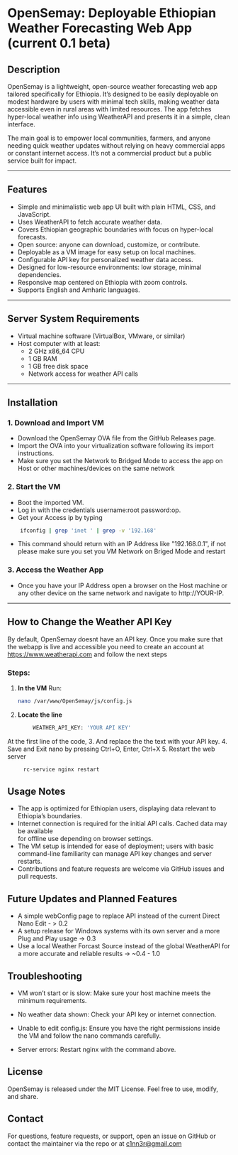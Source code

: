 # OpenSemay: Deployable Ethiopian Weather Forecasting Web App (current 0.1 beta)

## Description  
OpenSemay is a lightweight, open-source weather forecasting web app tailored specifically for Ethiopia. It’s designed to be easily deployable on modest hardware by users with minimal tech skills, making weather data accessible even in rural areas with limited resources. The app fetches hyper-local weather info using WeatherAPI and presents it in a simple, clean interface.

The main goal is to empower local communities, farmers, and anyone needing quick weather updates without relying on heavy commercial apps or constant internet access. It’s not a commercial product but a public service built for impact.

---

## Features  
- Simple and minimalistic web app UI built with plain HTML, CSS, and JavaScript.  
- Uses WeatherAPI to fetch accurate weather data.  
- Covers Ethiopian geographic boundaries with focus on hyper-local forecasts.  
- Open source: anyone can download, customize, or contribute.  
- Deployable as a VM image for easy setup on local machines.  
- Configurable API key for personalized weather data access.  
- Designed for low-resource environments: low storage, minimal dependencies.  
- Responsive map centered on Ethiopia with zoom controls.  
- Supports English and Amharic languages.  

---

## Server System Requirements  
- Virtual machine software (VirtualBox, VMware, or similar)  
- Host computer with at least:  
  - 2 GHz x86_64 CPU  
  - 1 GB RAM 
  - 1 GB free disk space  
  - Network access for weather API calls  

---

## Installation  

### 1. Download and Import VM  
- Download the OpenSemay OVA file from the GitHub Releases page.  
- Import the OVA into your virtualization software following its import instructions.  
- Make sure you set the Network to Bridged Mode to access the app on Host or other machines/devices on the same network

### 2. Start the VM  
- Boot the imported VM.  
- Log in with the credentials username:root password:op.
- Get your Access ip by typing 

```bash 
    ifconfig | grep 'inet ' | grep -v '192.168'
```
- This command should return with an IP Address like "192.168.0.1", if not please make sure you set you VM Network on Briged Mode and restart  

### 3. Access the Weather App  
- Once you have your IP  Address open a browser on the Host machine or any other device on the same network and navigate to http://YOUR-IP.

---

## How to Change the Weather API Key  

By default, OpenSemay doesnt have an API key. Once you make sure that the webapp is live and accessible you need to create an account at https://www.weatherapi.com and follow the next steps

### Steps:  
1. **In the VM**
Run:  
   ```bash  
   nano /var/www/OpenSemay/js/config.js 
   ```
2. **Locate the line**

```bash 
        WEATHER_API_KEY: 'YOUR API KEY'
```
At the first line of the code, 
3. And replace the the text with your API key.
4. Save and Exit nano by pressing Ctrl+O, Enter, Ctrl+X
5. Restart the web server 

```bash 
     rc-service nginx restart  
```



## Usage Notes
- The app is optimized for Ethiopian users, displaying data relevant to Ethiopia’s boundaries.
- Internet connection is required for the initial API calls. Cached data may be available     
   for offline use depending on browser settings.
- The VM setup is intended for ease of deployment; users with basic command-line 
  familiarity  can manage API key changes and server restarts.
- Contributions and feature requests are welcome via GitHub issues and pull requests.

## Future Updates and Planned Features
- A simple webConfig page to replace API instead of the current Direct Nano Edit - > 0.2
- A setup release for Windows systems with its own server and a more Plug and Play usage -> 0.3
- Use a local Weather Forcast Source instead of the global WeatherAPI for a more accurate and reliable results -> ~0.4 - 1.0


## Troubleshooting

- VM won’t start or is slow: Make sure your host machine meets the minimum requirements.

-   No weather data shown: Check your API key or internet connection.

-   Unable to edit config.js: Ensure you have the right permissions inside the VM and follow the nano commands carefully.

-   Server errors: Restart nginx with the command above.

## License

OpenSemay is released under the MIT License. Feel free to use, modify, and share.

## Contact

For questions, feature requests, or support, open an issue on GitHub or contact the maintainer via the repo or at c1nn3r@gmail.com









